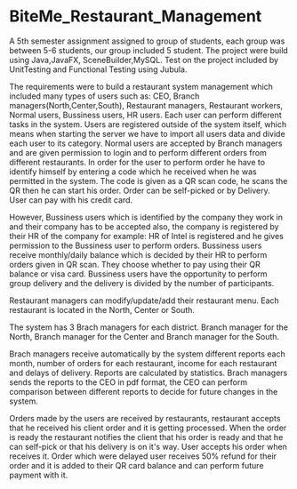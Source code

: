 # BiteMe_Restaurant_Management

A 5th semester assignment assigned to group of students, each group was between 5-6 students, our group included 5 student.
The project were build using Java,JavaFX, SceneBuilder,MySQL.
Test on the project included by UnitTesting and Functional Testing using Jubula.

The requirements were to build a restaurant system management which included many types of users such as:
CEO, Branch managers(North,Center,South), Restaurant managers, Restaurant workers, Normal users, Bussiness users, HR users.
Each user can perform different tasks in the system.
Users are registered outside of the system itself, which means when starting the server we have to import all users data and divide each user to its category.
Normal users are accepted by Branch managers and are given permission to login and to perform different orders from different restaurants.
In order for the user to perform order he have to identify himself by entering a code which he received when he was permitted in the system.
The code is given as a QR scan code, he scans the QR then he can start his order. Order can be self-picked or by Delivery. User can pay with his credit card.

However, Bussiness users which is identified by the company they work in and their company has to be accepted also, the company is registered by their HR of the company for example: HR of Intel is registered and he gives permission to the Bussiness user to perform orders.
Bussiness users receive monthly/daily balance which is decided by their HR to perform orders given in QR scan. They choose whether to pay using their QR balance or visa card.
Bussiness users have the opportunity to perform group delivery and the delivery is divided by the number of participants.

Restaurant managers can modify/update/add their restaurant menu.
Each restaurant is located in the North, Center or South.

The system has 3 Brach managers for each district. Branch manager for the North, Branch manager for the Center and Branch manager for the South.

Brach managers receive automatically by the system different reports each month, number of orders for each restaurant, income for each restaurant and delays of delivery.
Reports are calculated by statistics.
Brach managers sends the reports to the CEO in pdf format, the CEO can perform comparison between different reports to decide for future changes in the system.

Orders made by the users are received by restaurants, restaurant accepts that he received his client order and it is getting processed.
When the order is ready the restaurant notifies the client that his order is ready and that he can self-pick or that his delivery is on it's way.
User accepts his order when receives it.
Order which were delayed user receives 50% refund for their order and it is added to their QR card balance and can perform future payment with it.
